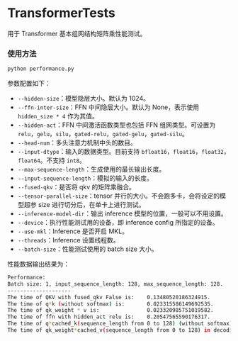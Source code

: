 # TransformerTests

用于 Transformer 基本组网结构矩阵乘性能测试。

### 使用方法

``` bash
python performance.py
```

参数配置如下：

* `--hidden-size`：模型隐层大小。默认为 1024。
* `--ffn-inter-size`：FFN 中间隐层大小。默认为 None，表示使用 `hidden_size * 4` 作为其值。
* `--hidden-act`：FFN 中间激活函数类型也包括 FFN 组网类型。可设置为 `relu`，`gelu`，`silu`，`gated-relu`，`gated-gelu`，`gated-silu`。
* `--head-num`：多头注意力机制中头的数目。
* `--input-dtype`：输入的数据类型。目前支持 `bfloat16`，`float16`，`float32`，`float64`。不支持 `int8`。
* `--max-sequence-length`：生成使用的最长输出长度。
* `--input-sequence-length`：模拟的输入的长度。
* `--fused-qkv`：是否将 qkv 的矩阵乘融合。
* `--tensor-parallel-size`：tensor 并行的大小。不会跑多卡，会将设定的模型超参 size 进行切分后，在单卡上进行测试。
* `--inference-model-dir`：输出 inference 模型的位置，一般可以不用设置。
* `--device`：执行性能测试用的设备，即 inference config 所指定的设备。
* `--use-mkl`：Inference 是否开启 MKL。
* `--threads`：Inference 设置线程数。
* `--batch-size`：性能测试使用的 batch size 大小。

性能数据输出结果为：

``` bash
Performance:
Batch size: 1, input_sequence_length: 128, max_sequence_length: 128.
--------------------
The time of QKV with fused_qkv False is: 	0.13480520186324915.
The time of q*k (without softmax) is: 		0.023315586149692535.
The time of qk_weight * v is: 			    0.023320985751019582.
The time of ffn with hidden_act relu is: 	0.20547565590176317.
The time of q*cached_k(sequence_length from 0 to 128) (without softmax) in decoding is: 11.440430050715804.
The time of qk_weight*cached_v(sequence_length from 0 to 128) in decoding is: 		    11.993675859024126.
```
